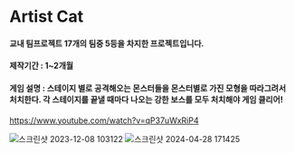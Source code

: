 # Artist Cat

#### 교내 팀프로젝트 17개의 팀중 5등을 차지한 프로젝트입니다.
#### 제작기간 : 1~2개월
#### 게임 설명 : 스테이지 별로 공격해오는 몬스터들을 몬스터별로 가진 모형을 따라그려서 처치한다. 각 스테이지를 끝낼 때마다 나오는 강한 보스를 모두 처치해야 게임 클리어!

https://www.youtube.com/watch?v=qP37uWxRiP4

![스크린샷 2023-12-08 103122](https://github.com/Inheoseongbin/ArtistCat/assets/98994220/e1ae4757-8f6d-4944-9371-25c171e69532)
![스크린샷 2024-04-28 171425](https://github.com/Inheoseongbin/ArtistCat/assets/98994220/5f22437a-19cf-474a-ab5b-909b3c551df0)

